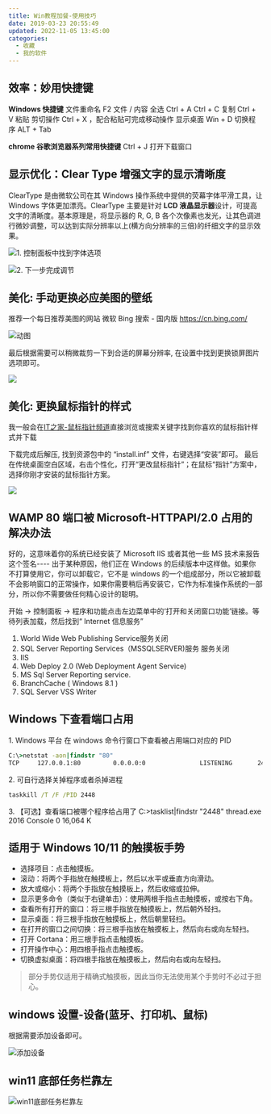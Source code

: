 ```yaml
---
title: Win教程加餐-使用技巧
date: 2019-03-23 20:55:49
updated: 2022-11-05 13:45:00
categories:
  - 收藏
  - 我的软件
---
```


## 效率：妙用快捷键

**Windows 快捷键**
文件重命名 F2
文件 / 内容 全选 Ctrl + A
Ctrl + C 复制
Ctrl + V 粘贴
剪切操作 Ctrl + X ，配合粘贴可完成移动操作
显示桌面 Win + D
切换程序 ALT + Tab

**chrome 谷歌浏览器系列常用快捷键**
Ctrl + J 打开下载窗口

## 显示优化：Clear Type 增强文字的显示清晰度

ClearType 是由微软公司在其 Windows 操作系统中提供的荧幕字体平滑工具，让 Windows 字体更加漂亮。ClearType 主要是针对 **LCD 液晶显示器**设计，可提高文字的清晰度。基本原理是，将显示器的 R, G, B 各个次像素也发光，让其色调进行微妙调整，可以达到实际分辨率以上(横方向分辨率的三倍)的纤细文字的显示效果。

![1. 控制面板中找到字体选项](./imgs/Win%E6%95%99%E7%A8%8B%E5%8A%A0%E9%A4%90-%E4%BD%BF%E7%94%A8%E6%8A%80%E5%B7%A7/1662509-28ccec8ea72629a5.png)

![2. 下一步完成调节](./imgs/Win%E6%95%99%E7%A8%8B%E5%8A%A0%E9%A4%90-%E4%BD%BF%E7%94%A8%E6%8A%80%E5%B7%A7/1662509-fc5e0a3f1710a64d.png)

## 美化: 手动更换必应美图的壁纸

推荐一个每日推荐美图的网站
微软 Bing 搜索 - 国内版  <https://cn.bing.com/>

![动图](./imgs/Win%E6%95%99%E7%A8%8B%E5%8A%A0%E9%A4%90-%E4%BD%BF%E7%94%A8%E6%8A%80%E5%B7%A7/1662509-d10b44f7e29fde29.gif)

最后根据需要可以稍微裁剪一下到合适的屏幕分辨率, 在设置中找到更换锁屏图片选项即可。

![](./imgs/Win%E6%95%99%E7%A8%8B%E5%8A%A0%E9%A4%90-%E4%BD%BF%E7%94%A8%E6%8A%80%E5%B7%A7/1662509-909f4a26783fb8e5.png)

## 美化: 更换鼠标指针的样式

我一般会在[IT之家-鼠标指针频道](https://zhuti.ithome.com/cursor/ )直接浏览或搜索关键字找到你喜欢的鼠标指针样式并下载

下载完成后解压, 找到资源包中的 “install.inf” 文件，右键选择“安装”即可。
最后在传统桌面空白区域，右击个性化，打开“更改鼠标指针”；在鼠标“指针”方案中，选择你刚才安装的鼠标指针方案。

![](./imgs/Win%E6%95%99%E7%A8%8B%E5%8A%A0%E9%A4%90-%E4%BD%BF%E7%94%A8%E6%8A%80%E5%B7%A7/1662509-ce3833b33454c886.png)

## WAMP 80 端口被 Microsoft-HTTPAPI/2.0 占用的解决办法

好的，这意味着你的系统已经安装了 Microsoft IIS 或者其他一些 MS 技术来报告这个签名---- 出于某种原因，他们正在 Windows 的后续版本中这样做。如果你不打算使用它，你可以卸载它，它不是 windows 的一个组成部分，所以它被卸载不会影响窗口的正常操作，如果你需要稍后再安装它，它作为标准操作系统的一部分，所以你不需要做任何精心设计的聪明。

开始 -> 控制面板 -> 程序和功能点击左边菜单中的‘打开和关闭窗口功能’链接。等待列表加载，然后找到“ Internet 信息服务”

1. World Wide Web Publishing Service服务关闭
2. SQL Server Reporting Services（MSSQLSERVER)服务 服务关闭
3. IIS
4. Web Deploy 2.0 (Web Deployment Agent Service)
5. MS Sql Server Reporting service.
6. BranchCache ( Windows 8.1 )
7. SQL Server VSS Writer

## Windows 下查看端口占用

1\. Windows 平台
在 windows 命令行窗口下查看被占用端口对应的 PID

```bat
C:\>netstat -aon|findstr "80"
TCP     127.0.0.1:80         0.0.0.0:0               LISTENING       2448
```

2\. 可自行选择关掉程序或者杀掉进程

```bat
taskkill /T /F /PID 2448
```

3\. 【可选】查看端口被哪个程序给占用了
C:\>tasklist|findstr "2448"
thread.exe                    2016 Console                 0     16,064 K

## 适用于 Windows 10/11 的触摸板手势

* 选择项目：点击触摸板。
* 滚动：将两个手指放在触摸板上，然后以水平或垂直方向滑动。
* 放大或缩小：将两个手指放在触摸板上，然后收缩或拉伸。
* 显示更多命令（类似于右键单击）：使用两根手指点击触摸板，或按右下角。
* 查看所有打开的窗口：将三根手指放在触摸板上，然后朝外轻扫。
* 显示桌面：将三根手指放在触摸板上，然后朝里轻扫。
* 在打开的窗口之间切换：将三根手指放在触摸板上，然后向右或向左轻扫。
* 打开 Cortana：用三根手指点击触摸板。
* 打开操作中心：用四根手指点击触摸板。
* 切换虚拟桌面：将四根手指放在触摸板上，然后向右或向左轻扫。

> 部分手势仅适用于精确式触摸板，因此当你无法使用某个手势时不必过于担心。

## windows 设置-设备(蓝牙、打印机、鼠标)

根据需要添加设备即可。

![添加设备](./imgs/Win%E6%95%99%E7%A8%8B%E5%8A%A0%E9%A4%90-%E4%BD%BF%E7%94%A8%E6%8A%80%E5%B7%A7/1662509-3a1064b74bacb753.png)

## win11 底部任务栏靠左

![win11底部任务栏靠左](./imgs/Win%E6%95%99%E7%A8%8B%E5%8A%A0%E9%A4%90-%E4%BD%BF%E7%94%A8%E6%8A%80%E5%B7%A7/win11%E5%BA%95%E9%83%A8%E4%BB%BB%E5%8A%A1%E6%A0%8F%E9%9D%A0%E5%B7%A6.png)
